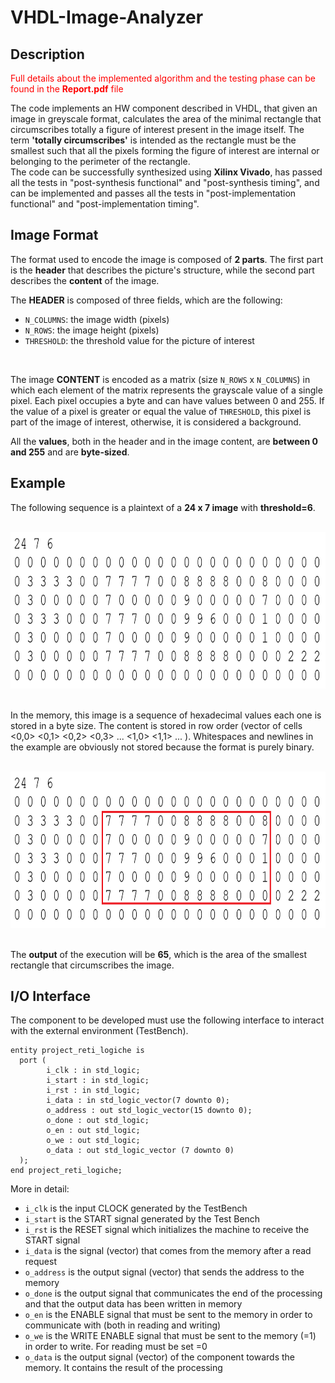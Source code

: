 # VHDL-Image-Analyzer

## Description

<span style="color:red">Full details about the implemented algorithm and the testing phase can be found in the  **Report.pdf** file</span>

The code implements an HW component described in VHDL, that given an image in greyscale format, calculates the area of the minimal rectangle that circumscribes
totally a figure of interest present in the image itself. The term **__'totally circumscribes'__** is intended as the rectangle must be the smallest such that all the pixels forming the figure of interest are internal or belonging to the perimeter of the rectangle.
<br/>
The code can be successfully synthesized using **Xilinx Vivado**, has passed all the tests in "post-synthesis functional" and "post-synthesis timing", and can be implemented and passes all the tests in "post-implementation functional" and "post-implementation timing".

## Image Format
The format used to encode the image is composed of **2 parts**. The first part is the **__header__** that describes the picture's structure, while the second part describes the **__content__** of the image.
<br/>

The **__HEADER__** is composed of three fields, which are the following:
- `N_COLUMNS`: the image width (pixels)
- `N_ROWS`: the image height (pixels)
- `THRESHOLD`: the threshold value for the picture of interest
<br/>

The image **__CONTENT__** is encoded as a matrix (size `N_ROWS` x `N_COLUMNS`) in which each element of the matrix represents the grayscale value of a single pixel. Each pixel occupies a byte and can have values between 0 and 255. If the value of a pixel is greater or equal the value of `THRESHOLD`, this pixel is part of the image of interest, otherwise, it is considered a background.
<br/>

All the **__values__**, both in the header and in the image content, are **__between 0 and 255__** and are **__byte-sized__**.

## Example
The following sequence is a plaintext of a **24 x 7 image** with **threshold=6**.

<br/>
<center><img src="/img/ex1.jpg" height="250px"></img></center>
<br/>

In the memory, this image is a sequence of hexadecimal values each one is stored in a byte size. The content is stored in row order (vector of cells <0,0> <0,1> <0,2> <0,3> ... <1,0> <1,1> ... ). Whitespaces and newlines in the example are obviously not stored because the format is purely binary.

<br/>
<center><img src="/img/ex2.jpg" height="250px"></img></center>
<br/>

The **output** of the execution will be **65**, which is the area of the smallest rectangle that circumscribes the image.

## I/O Interface
The component to be developed must use the following interface to interact with the external environment (TestBench).

```
entity project_reti_logiche is
  port (
        i_clk : in std_logic;
        i_start : in std_logic;
        i_rst : in std_logic;
        i_data : in std_logic_vector(7 downto 0);
        o_address : out std_logic_vector(15 downto 0);
        o_done : out std_logic;
        o_en : out std_logic;
        o_we : out std_logic;
        o_data : out std_logic_vector (7 downto 0)
  );
end project_reti_logiche;        
```

More in detail:
- `i_clk` is the input CLOCK generated by the TestBench
- `i_start` is the START signal generated by the Test Bench
- `i_rst` is the RESET signal which initializes the machine to receive the START signal
- `i_data` is the signal (vector) that comes from the memory after a read request
- `o_address` is the output signal (vector)  that sends the address to the memory
- `o_done` is the output signal that communicates the end of the processing and that the output data has been written in memory
- `o_en` is the ENABLE signal that must be sent to the memory in order to communicate with (both in reading and writing)
- `o_we` is the WRITE ENABLE signal that must be sent to the memory (=1) in order to write. For reading must be set =0
- `o_data` is the output signal (vector) of the component towards the memory. It contains the result of the processing
